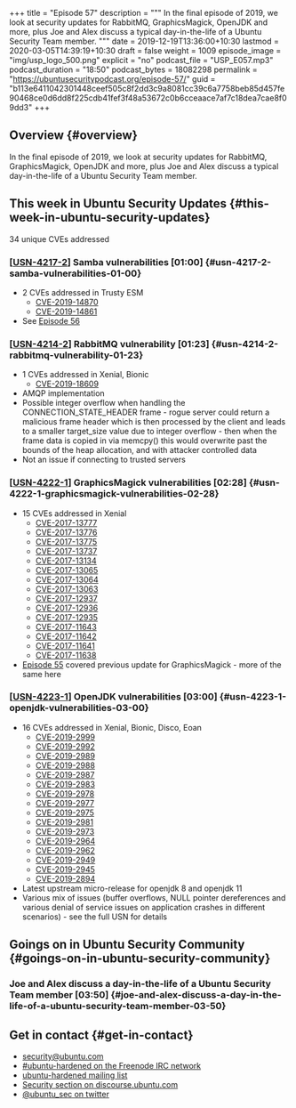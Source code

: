 +++
title = "Episode 57"
description = """
  In the final episode of 2019, we look at security updates for RabbitMQ,
  GraphicsMagick, OpenJDK and more, plus Joe and Alex discuss a typical
  day-in-the-life of a Ubuntu Security Team member.
  """
date = 2019-12-19T13:36:00+10:30
lastmod = 2020-03-05T14:39:19+10:30
draft = false
weight = 1009
episode_image = "img/usp_logo_500.png"
explicit = "no"
podcast_file = "USP_E057.mp3"
podcast_duration = "18:50"
podcast_bytes = 18082298
permalink = "https://ubuntusecuritypodcast.org/episode-57/"
guid = "b113e6411042301448ceef505c8f2dd3c9a8081cc39c6a7758beb85d457fe90468ce0d6dd8f225cdb41fef3f48a53672c0b6cceaace7af7c18dea7cae8f09dd3"
+++

## Overview {#overview}

In the final episode of 2019, we look at security updates for RabbitMQ,
GraphicsMagick, OpenJDK and more, plus Joe and Alex discuss a typical
day-in-the-life of a Ubuntu Security Team member.


## This week in Ubuntu Security Updates {#this-week-in-ubuntu-security-updates}

34 unique CVEs addressed


### [[USN-4217-2](https://usn.ubuntu.com/4217-2/)] Samba vulnerabilities [01:00] {#usn-4217-2-samba-vulnerabilities-01-00}

-   2 CVEs addressed in Trusty ESM
    -   [CVE-2019-14870](https://people.canonical.com/~ubuntu-security/cve/CVE-2019-14870) <!-- medium -->
    -   [CVE-2019-14861](https://people.canonical.com/~ubuntu-security/cve/CVE-2019-14861) <!-- medium -->
-   See [Episode 56](https://ubuntusecuritypodcast.org/episode-56/)


### [[USN-4214-2](https://usn.ubuntu.com/4214-2/)] RabbitMQ vulnerability [01:23] {#usn-4214-2-rabbitmq-vulnerability-01-23}

-   1 CVEs addressed in Xenial, Bionic
    -   [CVE-2019-18609](https://people.canonical.com/~ubuntu-security/cve/CVE-2019-18609) <!-- medium -->
-   AMQP implementation
-   Possible integer overflow when handling the CONNECTION\_STATE\_HEADER
    frame - rogue server could return a malicious frame header which is then
    processed by the client and leads to a smaller target\_size value due to
    integer overflow - then when the frame data is copied in via memcpy()
    this would overwrite past the bounds of the heap allocation, and with
    attacker controlled data
-   Not an issue if connecting to trusted servers


### [[USN-4222-1](https://usn.ubuntu.com/4222-1/)] GraphicsMagick vulnerabilities [02:28] {#usn-4222-1-graphicsmagick-vulnerabilities-02-28}

-   15 CVEs addressed in Xenial
    -   [CVE-2017-13777](https://people.canonical.com/~ubuntu-security/cve/CVE-2017-13777) <!-- medium -->
    -   [CVE-2017-13776](https://people.canonical.com/~ubuntu-security/cve/CVE-2017-13776) <!-- medium -->
    -   [CVE-2017-13775](https://people.canonical.com/~ubuntu-security/cve/CVE-2017-13775) <!-- medium -->
    -   [CVE-2017-13737](https://people.canonical.com/~ubuntu-security/cve/CVE-2017-13737) <!-- low -->
    -   [CVE-2017-13134](https://people.canonical.com/~ubuntu-security/cve/CVE-2017-13134) <!-- medium -->
    -   [CVE-2017-13065](https://people.canonical.com/~ubuntu-security/cve/CVE-2017-13065) <!-- medium -->
    -   [CVE-2017-13064](https://people.canonical.com/~ubuntu-security/cve/CVE-2017-13064) <!-- medium -->
    -   [CVE-2017-13063](https://people.canonical.com/~ubuntu-security/cve/CVE-2017-13063) <!-- medium -->
    -   [CVE-2017-12937](https://people.canonical.com/~ubuntu-security/cve/CVE-2017-12937) <!-- low -->
    -   [CVE-2017-12936](https://people.canonical.com/~ubuntu-security/cve/CVE-2017-12936) <!-- medium -->
    -   [CVE-2017-12935](https://people.canonical.com/~ubuntu-security/cve/CVE-2017-12935) <!-- low -->
    -   [CVE-2017-11643](https://people.canonical.com/~ubuntu-security/cve/CVE-2017-11643) <!-- medium -->
    -   [CVE-2017-11642](https://people.canonical.com/~ubuntu-security/cve/CVE-2017-11642) <!-- medium -->
    -   [CVE-2017-11641](https://people.canonical.com/~ubuntu-security/cve/CVE-2017-11641) <!-- medium -->
    -   [CVE-2017-11638](https://people.canonical.com/~ubuntu-security/cve/CVE-2017-11638) <!-- medium -->
-   [Episode 55](https://ubuntusecuritypodcast.org/episode-55/) covered previous update for GraphicsMagick - more of the same
    here


### [[USN-4223-1](https://usn.ubuntu.com/4223-1/)] OpenJDK vulnerabilities [03:00] {#usn-4223-1-openjdk-vulnerabilities-03-00}

-   16 CVEs addressed in Xenial, Bionic, Disco, Eoan
    -   [CVE-2019-2999](https://people.canonical.com/~ubuntu-security/cve/CVE-2019-2999) <!-- medium -->
    -   [CVE-2019-2992](https://people.canonical.com/~ubuntu-security/cve/CVE-2019-2992) <!-- medium -->
    -   [CVE-2019-2989](https://people.canonical.com/~ubuntu-security/cve/CVE-2019-2989) <!-- medium -->
    -   [CVE-2019-2988](https://people.canonical.com/~ubuntu-security/cve/CVE-2019-2988) <!-- medium -->
    -   [CVE-2019-2987](https://people.canonical.com/~ubuntu-security/cve/CVE-2019-2987) <!-- medium -->
    -   [CVE-2019-2983](https://people.canonical.com/~ubuntu-security/cve/CVE-2019-2983) <!-- medium -->
    -   [CVE-2019-2978](https://people.canonical.com/~ubuntu-security/cve/CVE-2019-2978) <!-- medium -->
    -   [CVE-2019-2977](https://people.canonical.com/~ubuntu-security/cve/CVE-2019-2977) <!-- medium -->
    -   [CVE-2019-2975](https://people.canonical.com/~ubuntu-security/cve/CVE-2019-2975) <!-- medium -->
    -   [CVE-2019-2981](https://people.canonical.com/~ubuntu-security/cve/CVE-2019-2981) <!-- medium -->
    -   [CVE-2019-2973](https://people.canonical.com/~ubuntu-security/cve/CVE-2019-2973) <!-- medium -->
    -   [CVE-2019-2964](https://people.canonical.com/~ubuntu-security/cve/CVE-2019-2964) <!-- medium -->
    -   [CVE-2019-2962](https://people.canonical.com/~ubuntu-security/cve/CVE-2019-2962) <!-- medium -->
    -   [CVE-2019-2949](https://people.canonical.com/~ubuntu-security/cve/CVE-2019-2949) <!-- medium -->
    -   [CVE-2019-2945](https://people.canonical.com/~ubuntu-security/cve/CVE-2019-2945) <!-- medium -->
    -   [CVE-2019-2894](https://people.canonical.com/~ubuntu-security/cve/CVE-2019-2894) <!-- medium -->
-   Latest upstream micro-release for openjdk 8 and openjdk 11
-   Various mix of issues (buffer overflows, NULL pointer dereferences and
    various denial of service issues on application crashes in different
    scenarios) - see the full USN for details


## Goings on in Ubuntu Security Community {#goings-on-in-ubuntu-security-community}


### Joe and Alex discuss a day-in-the-life of a Ubuntu Security Team member [03:50] {#joe-and-alex-discuss-a-day-in-the-life-of-a-ubuntu-security-team-member-03-50}


## Get in contact {#get-in-contact}

-   [security@ubuntu.com](mailto:security@ubuntu.com)
-   [#ubuntu-hardened on the Freenode IRC network](http://webchat.freenode.net/#ubuntu-hardened)
-   [ubuntu-hardened mailing list](https://lists.ubuntu.com/mailman/listinfo/ubuntu-hardened)
-   [Security section on discourse.ubuntu.com](https://discourse.ubuntu.com/c/security)
-   [@ubuntu\_sec on twitter](https://twitter.com/ubuntu%5Fsec)